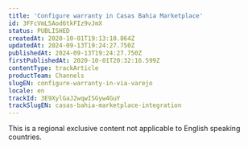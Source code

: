 ```yaml
---
title: 'Configure warranty in Casas Bahia Marketplace'
id: 3FFcVmL5Aod6tkFIz9vJmX
status: PUBLISHED
createdAt: 2020-10-01T19:13:10.864Z
updatedAt: 2024-09-13T19:24:27.750Z
publishedAt: 2024-09-13T19:24:27.750Z
firstPublishedAt: 2020-10-01T20:32:16.599Z
contentType: trackArticle
productTeam: Channels
slugEN: configure-warranty-in-via-varejo
locale: en
trackId: 3E9XylGaJ2wqwISGyw4GuY
trackSlugEN: casas-bahia-marketplace-integration
---
```


<div class="alert alert-warning" role="alert">This is a regional exclusive content not applicable to 
English speaking countries.</div>
